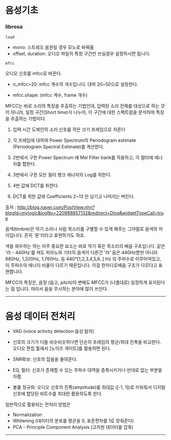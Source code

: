 # 음성기초

### librosa
`load`
- mono: 스트레오 음원일 경우 모노로 바꿔줌
- offset, duration: 오디오 파일의 특정 구간만 쓰실경우 설정하시면 됩니다.

`mfcc`

오디오 신호를 mfcc로 바꾼다.

- n_mfcc=20: mfcc 계수의 개수입니다. 대락 20~50으로 설정한다.

- mfcc.shape: (mfcc 계수, frame 개수)

MFCC는 바로 소리의 특징을 추출하는 기법인데, 입력된 소리 전체를 대상으로 하는 것이 아니라, 일정 구간(Short time)식 나누어, 이 구간에 대한 스펙트럼을 분석하여 특징을 추출하는 기법이다.

1. 입력 시간 도메인의 소리 신호를 작은 크기 프레임으로 자른다

2. 각 프레임에 대하여 Power Spectrum의 Periodogram estimate (Periodogram Spectral Estimate)를 계산한다.

3. 2번에서 구한 Power Spectrum 에 Mel Filter bank를 적용하고, 각 필터에 에너지를 합한다.

4. 3번에서 구한 모든 필터 뱅크 에너지의 Log를 취한다.

5. 4번 값에 DCT를 취한다.

6. DCT를 취한 값에 Coefficients 2~13 만 남기고 나머지는 버린다.


출처 : http://blog.naver.com/PostView.nhn?blogId=mylogic&logNo=220988857132&redirect=Dlog&widgetTypeCall=true

음색(timbre)은 악기 소리나 사람 목소리를 구별할 수 있게 해주는 그야말로 음색의 차이입니다. 흔히 '톤'이라고 표현하기도 하죠.

색을 좌우하는 하는 아주 중요한 요소는 바로 악기 혹은 목소리의 배음 구조입니다. 같은 '라 - 440Hz'를 쳐도 피아노와 기타의 음색이 다른건 '라' 음은 440Hz뿐만 아니라 880Hz, 1,320Hz, 1,760Hz..등 440*[1,2,3,4,5,6..] Hz 의 주파수로 이루어져있고, 이 주파수의 에너지 비율이 다르기 때문입니다. 이걸 한마디로배음 구조가 다르다고 표현합니다.

MFCC의 특징은,
음정 (음고, pitch)이 변해도 MFCC가 (나름대로) 일정하게 유지된다는 점 입니다. 따라서 음을 무시하는 분야에 많이 쓰인다.

---

# 음성 데이터 전처리

- VAD (voice activity detection:음성 탐지)

- 신호의 크기가 다들 비슷비슷하다면 단순히 프레임의 평균/최대 진폭을 비교한다. 오디오 편집 툴에서 [노이즈 게이트]를 활용하면 된다.

- SNR확보: 신호의 잡음을 줄여준다.

- EQ, 필터: 신호가 존재할 수 있는 주파수 대역을 증폭시키거나 반대로 없는 부분을 자름.

- 볼륨 정규화: 오디오 신호의 진폭(amplitude)를 최대값 ([-1, 1])로 키워줘서 디지털 신호에 할당된 비트수를 최대한 활용하도록 한다.

일반적으로 활용되는 전처리 방법은
- Normalization
- Whitening (데이터의 분포를 평균을 0, 표준편차를 1로 맞춰준다)
- PCA - Principle Component Analysis (고차원 데이터를 압축)

---
